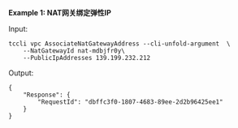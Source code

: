 **Example 1: NAT网关绑定弹性IP**



Input: 

```
tccli vpc AssociateNatGatewayAddress --cli-unfold-argument  \
    --NatGatewayId nat-mdbjfr0y\
    --PublicIpAddresses 139.199.232.212
```

Output: 
```
{
    "Response": {
        "RequestId": "dbffc3f0-1807-4683-89ee-2d2b96425ee1"
    }
}
```

